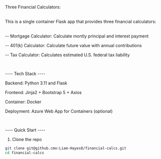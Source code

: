 Three Financial Calculators:
<br>
<br>

This is a single container Flask app that provides three financial calculators:

<br>
-- Mortgage Calculator: Calculate montly principal and interest payment

-- 401(k) Calculator: Calculate future value with annual contributions

-- Tax Calculator: Calculates estimated U.S. federal tax liability

<br>

---- Tech Stack ----

Backend: Python 3.11 and Flask

Frontend: Jinja2 + Bootstrap 5 + Axios

Container: Docker

Deployment: Azure Web App for Containers (optional)

<br>

---- Quick Start ----


1. Clone the repo
```bash
git clone git@github.cmo:Liam-Hayes8/financial-calcs.git
cd financial-calcs

